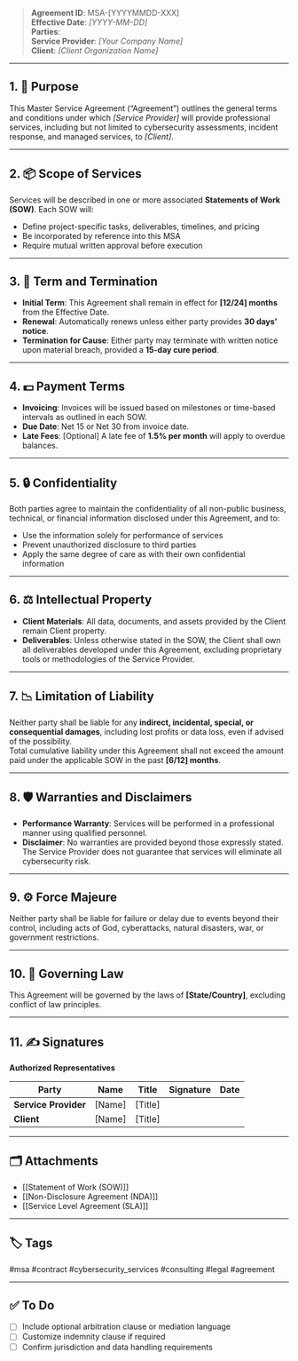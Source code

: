 > **Agreement ID**: MSA-[YYYYMMDD-XXX]  
> **Effective Date**: _[YYYY-MM-DD]_  
> **Parties**:  
> **Service Provider**: _[Your Company Name]_  
> **Client**: _[Client Organization Name]_

---

## 1. 🎯 Purpose

This Master Service Agreement (“Agreement”) outlines the general terms and conditions under which _[Service Provider]_ will provide professional services, including but not limited to cybersecurity assessments, incident response, and managed services, to _[Client]_.

---

## 2. 📦 Scope of Services

Services will be described in one or more associated **Statements of Work (SOW)**. Each SOW will:
- Define project-specific tasks, deliverables, timelines, and pricing
- Be incorporated by reference into this MSA
- Require mutual written approval before execution

---

## 3. 📅 Term and Termination

- **Initial Term**: This Agreement shall remain in effect for **[12/24] months** from the Effective Date.
- **Renewal**: Automatically renews unless either party provides **30 days' notice**.
- **Termination for Cause**: Either party may terminate with written notice upon material breach, provided a **15-day cure period**.

---

## 4. 💵 Payment Terms

- **Invoicing**: Invoices will be issued based on milestones or time-based intervals as outlined in each SOW.
- **Due Date**: Net 15 or Net 30 from invoice date.
- **Late Fees**: [Optional] A late fee of **1.5% per month** will apply to overdue balances.

---

## 5. 🔒 Confidentiality

Both parties agree to maintain the confidentiality of all non-public business, technical, or financial information disclosed under this Agreement, and to:
- Use the information solely for performance of services
- Prevent unauthorized disclosure to third parties
- Apply the same degree of care as with their own confidential information

---

## 6. ⚖️ Intellectual Property

- **Client Materials**: All data, documents, and assets provided by the Client remain Client property.
- **Deliverables**: Unless otherwise stated in the SOW, the Client shall own all deliverables developed under this Agreement, excluding proprietary tools or methodologies of the Service Provider.

---

## 7. 📉 Limitation of Liability

Neither party shall be liable for any **indirect, incidental, special, or consequential damages**, including lost profits or data loss, even if advised of the possibility.  
Total cumulative liability under this Agreement shall not exceed the amount paid under the applicable SOW in the past **[6/12] months**.

---

## 8. 🛡 Warranties and Disclaimers

- **Performance Warranty**: Services will be performed in a professional manner using qualified personnel.
- **Disclaimer**: No warranties are provided beyond those expressly stated. The Service Provider does not guarantee that services will eliminate all cybersecurity risk.

---

## 9. ⚙️ Force Majeure

Neither party shall be liable for failure or delay due to events beyond their control, including acts of God, cyberattacks, natural disasters, war, or government restrictions.

---

## 10. 🧾 Governing Law

This Agreement will be governed by the laws of **[State/Country]**, excluding conflict of law principles.

---

## 11. ✍️ Signatures

**Authorized Representatives**

| Party              | Name             | Title           | Signature | Date       |
|--------------------|------------------|------------------|-----------|------------|
| **Service Provider** | [Name]          | [Title]          |           |            |
| **Client**           | [Name]          | [Title]          |           |            |

---

## 🗂 Attachments

- [[Statement of Work (SOW)]]
- [[Non-Disclosure Agreement (NDA)]]
- [[Service Level Agreement (SLA)]]

---

## 🏷 Tags

#msa #contract #cybersecurity_services #consulting #legal #agreement

---

## ✅ To Do

- [ ] Include optional arbitration clause or mediation language
- [ ] Customize indemnity clause if required
- [ ] Confirm jurisdiction and data handling requirements
